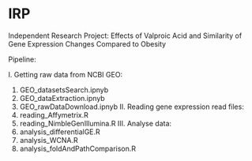 # IRP
Independent Research Project: Effects of Valproic Acid and Similarity of Gene Expression Changes Compared to Obesity

Pipeline:

I. Getting raw data from NCBI GEO:
  1. GEO_datasetsSearch.ipnyb
  2. GEO_dataExtraction.ipnyb
  3. GEO_rawDataDownload.ipnyb
II. Reading gene expression read files:
  4. reading_Affymetrix.R
  5. reading_NimbleGenIllumina.R
III. Analyse data:
  6. analysis_differentialGE.R
  7. analysis_WCNA.R
  8. analysis_foldAndPathComparison.R
